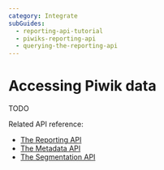 ```yaml
---
category: Integrate
subGuides:
  - reporting-api-tutorial
  - piwiks-reporting-api
  - querying-the-reporting-api
---
```

# Accessing Piwik data

TODO

Related API reference:

- [The Reporting API](/api-reference/reporting-api)
- [The Metadata API](/api-reference/metadata)
- [The Segmentation API](/api-reference/segmentation)
